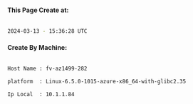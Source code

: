 
   
#### This Page Create at:

```bash

2024-03-13 - 15:36:28 UTC

```

#### Create By Machine:

```bash

Host Name : fv-az1499-282

platform  : Linux-6.5.0-1015-azure-x86_64-with-glibc2.35

Ip Local  : 10.1.1.84

```

